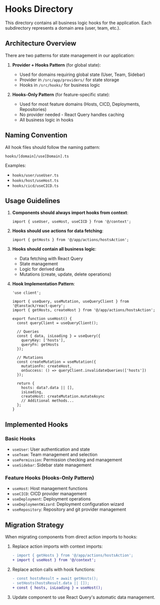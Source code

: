 # Hooks Directory

This directory contains all business logic hooks for the application. Each subdirectory represents a domain area (user, team, etc.).

## Architecture Overview

There are two patterns for state management in our application:

1. **Provider + Hooks Pattern** (for global state):
   - Used for domains requiring global state (User, Team, Sidebar)
   - Provider in `/src/app/providers/` for state storage
   - Hooks in `/src/hooks/` for business logic

2. **Hooks-Only Pattern** (for feature-specific state):
   - Used for most feature domains (Hosts, CICD, Deployments, Repositories)
   - No provider needed - React Query handles caching
   - All business logic in hooks

## Naming Convention

All hook files should follow the naming pattern:
```
hooks/[domain]/use[Domain].ts
```

Examples:
- `hooks/user/useUser.ts`
- `hooks/host/useHost.ts`
- `hooks/cicd/useCICD.ts`

## Usage Guidelines

1. **Components should always import hooks from context**:
   ```tsx
   import { useUser, useHost, useCICD } from '@/context';
   ```

2. **Hooks should use actions for data fetching**:
   ```tsx
   import { getHosts } from '@/app/actions/hostsAction';
   ```

3. **Hooks should contain all business logic**:
   - Data fetching with React Query
   - State management
   - Logic for derived data
   - Mutations (create, update, delete operations)

4. **Hook Implementation Pattern**:
   ```tsx
   'use client';
   
   import { useQuery, useMutation, useQueryClient } from '@tanstack/react-query';
   import { getHosts, createHost } from '@/app/actions/hostsAction';
   
   export function useHost() {
     const queryClient = useQueryClient();
     
     // Queries
     const { data, isLoading } = useQuery({
       queryKey: ['hosts'],
       queryFn: getHosts
     });
     
     // Mutations
     const createMutation = useMutation({
       mutationFn: createHost,
       onSuccess: () => queryClient.invalidateQueries(['hosts'])
     });
     
     return {
       hosts: data?.data || [],
       isLoading,
       createHost: createMutation.mutateAsync
       // Additional methods...
     };
   }
   ```

## Implemented Hooks

### Basic Hooks
- `useUser`: User authentication and state
- `useTeam`: Team management and selection
- `usePermission`: Permission checking and management
- `useSidebar`: Sidebar state management

### Feature Hooks (Hooks-Only Pattern)
- `useHost`: Host management functions
- `useCICD`: CICD provider management
- `useDeployment`: Deployment operations
- `useDeploymentWizard`: Deployment configuration wizard
- `useRepository`: Repository and git provider management

## Migration Strategy

When migrating components from direct action imports to hooks:
1. Replace action imports with context imports:
   ```diff
   - import { getHosts } from '@/app/actions/hostsAction';
   + import { useHost } from '@/context';
   ```

2. Replace action calls with hook functions:
   ```diff
   - const hostsResult = await getHosts();
   - setHosts(hostsResult.data || []);
   + const { hosts, isLoading } = useHost();
   ```

3. Update component to use React Query's automatic data management.